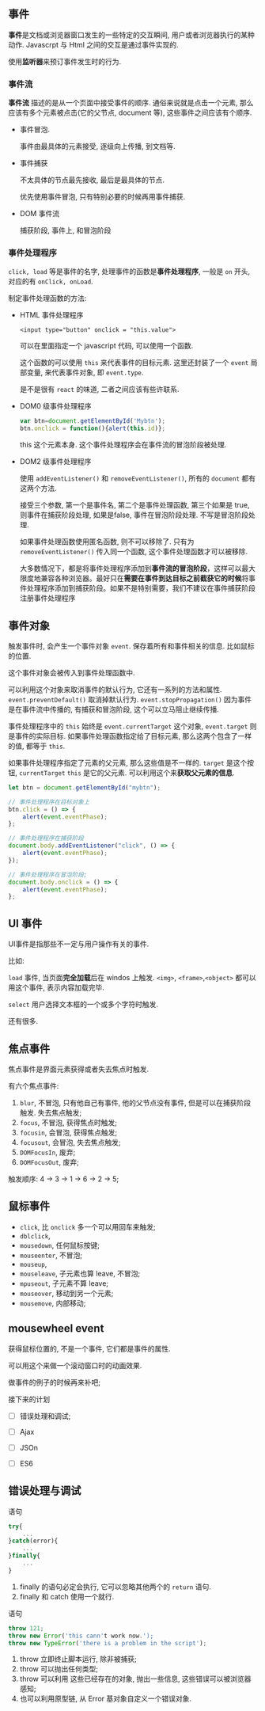 ## 事件
**事件**是文档或浏览器窗口发生的一些特定的交互瞬间, 用户或者浏览器执行的某种动作. Javascrpt 与 Html 之间的交互是通过事件实现的.

使用**监听器**来预订事件发生时的行为.

### 事件流
**事件流** 描述的是从一个页面中接受事件的顺序. 通俗来说就是点击一个元素, 那么应该有多个元素被点击(它的父节点, document 等), 这些事件之间应该有个顺序.

- 事件冒泡. 

	事件由最具体的元素接受, 逐级向上传播, 到文档等.

- 事件捕获

	不太具体的节点最先接收, 最后是最具体的节点.

	优先使用事件冒泡, 只有特别必要的时候再用事件捕获.

- DOM 事件流
	
	捕获阶段, 事件上, 和冒泡阶段

### 事件处理程序
`click, load` 等是事件的名字, 处理事件的函数是**事件处理程序**, 一般是 `on` 开头, 对应的有 `onClick, onLoad`.

制定事件处理函数的方法:

- HTML 事件处理程序

	`<input type="button" onclick = "this.value">`

	可以在里面指定一个 javascript 代码, 可以使用一个函数.

	这个函数的可以使用 `this` 来代表事件的目标元素. 这里还封装了一个 `event` 局部变量, 来代表事件对象, 即 `event.type`.

	是不是很有 `react` 的味道, 二者之间应该有些许联系.

- DOM0 级事件处理程序
	
	```javascript
	var btn=document.getElementById('Mybtn');
	btn.onclick = function(){alert(this.id)};
	```

	this 这个元素本身. 这个事件处理程序会在事件流的冒泡阶段被处理.

- DOM2 级事件处理程序

	使用 `addEventListener()` 和 `removeEventListener()`, 所有的 `document` 都有这两个方法. 

	接受三个参数, 第一个是事件名, 第二个是事件处理函数, 第三个如果是 true, 则事件在捕获阶段处理, 如果是false, 事件在冒泡阶段处理. 不写是冒泡阶段处理.

	如果事件处理函数使用匿名函数, 则不可以移除了. 只有为 `removeEventListener()` 传入同一个函数, 这个事件处理函数才可以被移除.

	大多数情况下，都是将事件处理程序添加到**事件流的冒泡阶段**，这样可以最大限度地兼容各种浏览器。最好只在**需要在事件到达目标之前截获它的时候**将事件处理程序添加到捕获阶段。如果不是特别需要，我们不建议在事件捕获阶段注册事件处理程序


## 事件对象

触发事件时, 会产生一个事件对象 `event`. 保存着所有和事件相关的信息. 比如鼠标的位置.

这个事件对象会被传入到事件处理函数中.

可以利用这个对象来取消事件的默认行为, 它还有一系列的方法和属性. `event.preventDefault()` 取消掉默认行为. `event.stopPropagation()` 因为事件是在事件流中传播的, 有捕获和冒泡阶段, 这个可以立马阻止继续传播.

事件处理程序中的 `this` 始终是 `event.currentTarget` 这个对象, `event.target` 则是事件的实际目标. 如果事件处理函数指定给了目标元素, 那么这两个包含了一样的值, 都等于 `this`.

如果事件处理程序指定了元素的父元素, 那么这些值是不一样的. `target` 是这个按钮, `currentTarget` `this` 是它的父元素. 可以利用这个来**获取父元素的信息**.

```javascript
let btn = document.getElementById("mybtn");

// 事件处理程序在目标对象上
btn.click = () => {
	alert(event.eventPhase);
};

// 事件处理程序在捕获阶段
document.body.addEventListener("click", () => {
	alert(event.eventPhase);
});

// 事件处理程序在冒泡阶段;
document.body.onclick = () => {
	alert(event.eventPhase);
};
```

## UI 事件
UI事件是指那些不一定与用户操作有关的事件.

比如:

`load` 事件, 当页面**完全加载**后在 windos 上触发. `<img>`, `<frame>`,`<object>` 都可以用这个事件, 表示内容加载完毕.

`select` 用户选择文本框的一个或多个字符时触发.

还有很多.

## 焦点事件
焦点事件是界面元素获得或者失去焦点时触发.

有六个焦点事件:

1. `blur`, 不冒泡, 只有他自己有事件, 他的父节点没有事件, 但是可以在捕获阶段触发. 失去焦点触发;
2. `focus`, 不冒泡, 获得焦点时触发;
3. `focusin`, 会冒泡, 获得焦点触发;
4. `focusout`, 会冒泡, 失去焦点触发;
5. `DOMFocusIn`, 废弃;
6. `DOMFocusOut`, 废弃;

触发顺序: 4 -> 3 -> 1 -> 6 -> 2 -> 5;

## 鼠标事件
- `click`, 比 `onclick` 多一个可以用回车来触发;
- `dblclick`, 
- `mousedown`, 任何鼠标按键;
- `mouseenter`, 不冒泡;
- `mouseup`,
- `mouseleave`, 子元素也算 leave, 不冒泡;
- `mpuseout`, 子元素不算 leave;
- `mouseover`, 移动到另一个元素;
- `mousemove`, 内部移动;

## mousewheel event
获得鼠标位置的, 不是一个事件, 它们都是事件的属性.

可以用这个来做一个滚动窗口时的动画效果.

做事件的例子的时候再来补吧;

接下来的计划
- [ ] 错误处理和调试;
- [ ] Ajax
- [ ] JSOn
- [ ] ES6


## 错误处理与调试

语句

```javascript
try{
	...
}catch(error){
	...
}finally{
	...
}
```

1. finally 的语句必定会执行, 它可以忽略其他两个的 `return` 语句.
2. finally 和 catch 使用一个就行.

语句
```javascript
throw 121;
throw new Error('this cann't work now.');
throw new TypeError('there is a problem in the script');
```

1. throw 立即终止脚本运行, 除非被捕获;
2. throw 可以抛出任何类型;
3. throw 可以利用 这些已经存在的对象, 抛出一些信息, 这些错误可以被浏览器感知;
4. 也可以利用原型链, 从 Error 基对象自定义一个错误对象.


